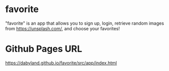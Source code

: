 # favorite

"favorite" is an app that allows you to sign up, login, retrieve random images from https://unsplash.com/, and choose your favorites!

# Github Pages URL

https://dabyland.github.io/favorite/src/app/index.html
